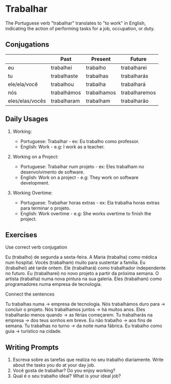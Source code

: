 # Trabalhar

The Portuguese verb "trabalhar" translates to "to work" in English, indicating the action of performing tasks for a job, occupation, or duty.

## Conjugations

|                 | Past        | Present     | Future        |
| --------------- | ----------- | ----------- | ------------- |
| eu              | trabalhei   | trabalho    | trabalharei   |
| tu              | trabalhaste | trabalhas   | trabalharás   |
| ele/ela/você    | trabalhou   | trabalha    | trabalhará    |
| nós             | trabalhámos | trabalhamos | trabalharemos |
| eles/elas/vocês | trabalharam | trabalham   | trabalharão   |

## Daily Usages

1. Working:

   - Portuguese: Trabalhar - ex: Eu trabalho como professor.
   - English: Work - e.g: I work as a teacher.

2. Working on a Project:

   - Portuguese: Trabalhar num projeto - ex: Eles trabalham no desenvolvimento de software.
   - English: Work on a project - e.g: They work on software development.

3. Working Overtime:

   - Portuguese: Trabalhar horas extras - ex: Ela trabalha horas extras para terminar o projeto.
   - English: Work overtime - e.g: She works overtime to finish the project.

## Exercises

Use correct verb conjugation

Eu (trabalho) de segunda a sexta-feira.
A Maria (trabalha) como médica num hospital.
Vocês (trabalham) muito para sustentar a família.
Eu (trabalhei) até tarde ontem.
Ele (trabalhará) como trabalhador independente no futuro.
Eu (trabalharei) no novo projeto a partir da próxima semana.
O artista (trabalha) numa nova pintura na sua galeria.
Eles (trabalham) como programadores numa empresa de tecnologia.

Connect the sentences

Tu trabalhas numa -> empresa de tecnologia.
Nós trabalhámos duro para -> concluir o projeto.
Nós trabalhamos juntos -> há muitos anos.
Eles trabalharão menos quando -> as férias começarem.
Tu trabalharás na empresa -> dos teus sonhos em breve.
Eu não trabalho -> aos fins de semana.
Tu trabalhas no turno -> da noite numa fábrica.
Eu trabalho como guia -> turístico na cidade.

## Writing Prompts

1. Escreva sobre as tarefas que realiza no seu trabalho diariamente. Write about the tasks you do at your day job.
2. Você gosta de trabalhar? Do you enjoy working?
3. Qual é o seu trabalho ideal? What is your ideal job?
